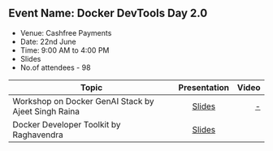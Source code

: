 ## Event Name: Docker DevTools Day 2.0 

-  Venue: Cashfree Payments
-  Date: 22nd June 
-  Time: 9:00 AM to 4:00 PM
-  Slides
-  No.of attendees - 98


| Topic        | Presentation          | Video  |
| ------------- |:-------------:| -----:|
| Workshop on Docker GenAI Stack by Ajeet Singh Raina| [Slides](https://genai-workshops-apac.netlify.app/) | [ - ]() |
| Docker Developer Toolkit by Raghavendra | [Slides](https://github.com/collabnix/dockerbangalore/blob/master/slides/2024/June/22-docker-devtools-day-20/Docker%20Developer%20Toolkits%20-%20Docker%20Devtools%20Day%202.0.pdf) | |

